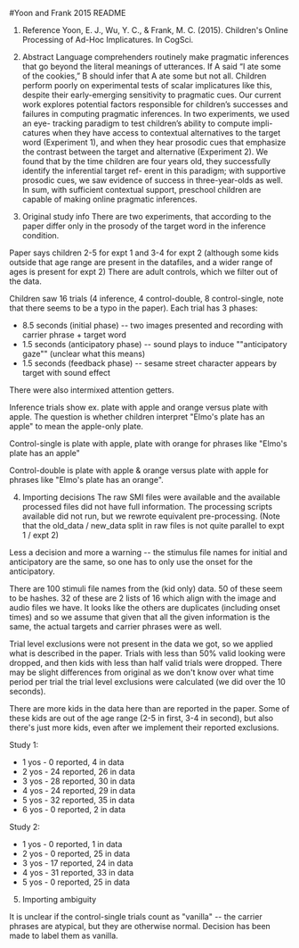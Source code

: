 #Yoon and Frank 2015 README

1. Reference
Yoon, E. J., Wu, Y. C., & Frank, M. C. (2015). Children's Online Processing of Ad-Hoc Implicatures. In CogSci.

2. Abstract
Language comprehenders routinely make pragmatic inferences
that go beyond the literal meanings of utterances. If A said “I
ate some of the cookies,” B should infer that A ate some but
not all. Children perform poorly on experimental tests of scalar
implicatures like this, despite their early-emerging sensitivity
to pragmatic cues. Our current work explores potential factors
responsible for children’s successes and failures in computing
pragmatic inferences. In two experiments, we used an eye-
tracking paradigm to test children’s ability to compute impli-
catures when they have access to contextual alternatives to the
target word (Experiment 1), and when they hear prosodic cues
that emphasize the contrast between the target and alternative
(Experiment 2). We found that by the time children are four
years old, they successfully identify the inferential target ref-
erent in this paradigm; with supportive prosodic cues, we saw
evidence of success in three-year-olds as well. In sum, with
sufficient contextual support, preschool children are capable
of making online pragmatic inferences.


3. Original study info
There are two experiments, that according to the paper differ only in the prosody of the target word in the inference condition. 

Paper says children 2-5 for expt 1 and 3-4 for expt 2 (although some kids outside that age range are present in the datafiles, and a wider range of ages is present for expt 2) There are adult controls, which we filter out of the data. 

Children saw 16 trials (4 inference, 4 control-double, 8 control-single, note that there seems to be a typo in the paper). 
Each trial has 3 phases:
* 8.5 seconds (initial phase) -- two images presented and recording with carrier phrase + target word
* 1.5 seconds (anticipatory phase) -- sound plays to induce ""anticipatory gaze"" (unclear what this means)
* 1.5 seconds (feedback phase) -- sesame street character appears by target with sound effect

There were also intermixed attention getters. 

Inference trials show ex. plate with apple and orange versus plate with apple. The question is whether children interpret "Elmo's plate has an apple" to mean the apple-only plate. 

Control-single is plate with apple, plate with orange for phrases like "Elmo's plate has an apple"

Control-double is plate with apple & orange versus plate with apple for phrases like "Elmo's plate has an orange". 


4. Importing decisions
The raw SMI files were available and the available processed files did not have full information. The processing scripts available did not run, but we rewrote equivalent pre-processing. (Note that the old_data / new_data split in raw files is not quite parallel to expt 1 / expt 2)

Less a decision and more a warning -- the stimulus file names for initial and anticipatory are the same, so one has to only use the onset for the anticipatory. 

There are 100 stimuli file names from the (kid only) data. 50 of these seem to be hashes. 32 of these are 2 lists of 16 which align with the image and audio files we have. It looks like the others are duplicates (including onset times) and so we assume that given that all the given information is the same, the actual targets and carrier phrases were as well. 

Trial level exclusions were not present in the data we got, so we applied what is described in the paper. Trials with less than 50% valid looking were dropped, and then kids with less than half valid trials were dropped. There may be slight differences from original as we don't know over what time period per trial the trial level exclusions were calculated (we did over the 10 seconds). 

There are more kids in the data here than are reported in the paper. 
Some of these kids are out of the age range (2-5 in first, 3-4 in second), but also there's just more kids, even after we implement their reported exclusions. 

Study 1:
* 1 yos - 0 reported, 4 in data
* 2 yos -  24 reported, 26 in data
* 3 yos - 28 reported, 30 in data
* 4 yos - 24 reported, 29 in data
* 5 yos - 32 reported, 35 in data
* 6 yos - 0 reported, 2 in data

Study 2:
* 1 yos - 0 reported, 1 in data
* 2 yos - 0 reported, 25 in data
* 3 yos - 17 reported, 24 in data
* 4 yos - 31 reported, 33 in data
* 5 yos -  0 reported, 25 in data

5. Importing ambiguity

It is unclear if the control-single trials count as "vanilla" -- the carrier phrases are atypical, but they are otherwise normal. Decision has been made to label them as vanilla. 
